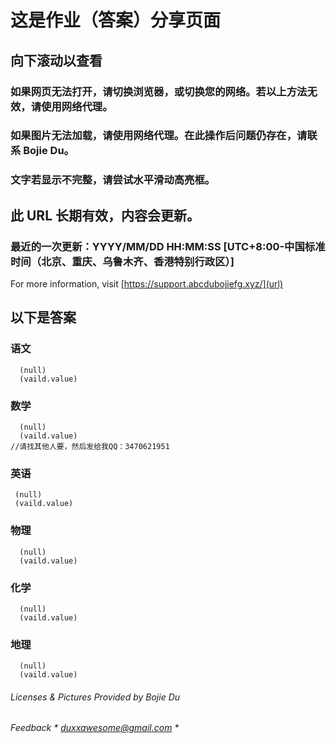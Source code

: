 # 这是作业（答案）分享页面
## **向下滚动以查看**


### 如果网页无法打开，请切换浏览器，或切换您的网络。若以上方法无效，请使用网络代理。
### 如果图片无法加载，请使用网络代理。在此操作后问题仍存在，请联系 Bojie Du。
### 文字若显示不完整，请尝试**水平滑动**高亮框。

## 此 URL 长期有效，内容会更新。
### 最近的一次更新：YYYY/MM/DD   HH:MM:SS  [UTC+8:00-中国标准时间（北京、重庆、乌鲁木齐、香港特别行政区）]
For more information, visit   [https://support.abcdubojiefg.xyz/](url)

## 以下是答案
### **语文**
      (null)
      (vaild.value)
### **数学**
      (null)
      (vaild.value)
    //请找其他人要，然后发给我QQ：3470621951
        
### **英语**
     (null)
     (vaild.value)

     
### **物理**
      (null)
      (vaild.value)


### **化学**
      (null)
      (vaild.value)

 
### **地理**
      (null)
      (vaild.value)


###### Licenses & Pictures Provided by Bojie Du
###### Feedback   * *duxxawesome@gmail.com* *

